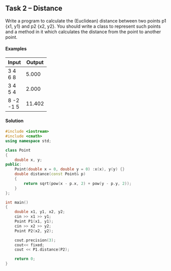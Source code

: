 ## Task 2 – Distance
Write a program to calculate the (Euclidean) distance between two points p1 {x1, y1} and p2 {x2, y2}. You should write a class to represent such points and a method in it which calculates the distance from the point to another point.
#### Examples
Input|Output
-|-
3 4<br>6 8|5.000
3 4<br>5 4|2.000
8 -2<br>-1 5|11.402

#### Solution
```cpp
#include <iostream>
#include <cmath>
using namespace std;

class Point
{
	double x, y;
public:
	Point(double x = 0, double y = 0) :x(x), y(y) {}
	double distance(const Point& p)
	{
		return sqrt(pow(x - p.x, 2) + pow(y - p.y, 2));
	}
};

int main()
{
	double x1, y1, x2, y2;
	cin >> x1 >> y1;
	Point P1(x1, y1);
	cin >> x2 >> y2;
	Point P2(x2, y2);

	cout.precision(3);
	cout<< fixed;
	cout << P1.distance(P2);

	return 0;
}

```

